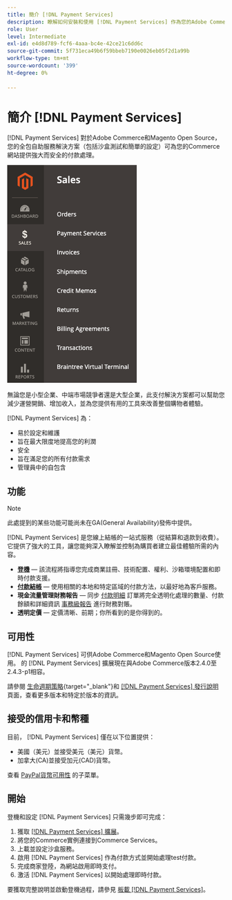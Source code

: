 ```yaml
---
title: 簡介 [!DNL Payment Services]
description: 瞭解如何安裝和使用 [!DNL Payment Services] 作為您的Adobe Commerce和Magento Open Source網站的交鑰匙、強健且安全的支付處理解決方案。
role: User
level: Intermediate
exl-id: e4d8d789-fcf6-4aaa-bc4e-42ce21c6dd6c
source-git-commit: 5f731eca49b6f59bbeb7190e0026eb05f2d1a99b
workflow-type: tm+mt
source-wordcount: '399'
ht-degree: 0%

---
```


# 簡介 [!DNL Payment Services]

[!DNL Payment Services] 對於Adobe Commerce和Magento Open Source，您的全包自助服務解決方案（包括沙盒測試和簡單的設定）可為您的Commerce網站提供強大而安全的付款處理。

![[!DNL Payment Services] 擴展管理員視圖](assets/admin-view.png)

無論您是小型企業、中端市場競爭者還是大型企業，此支付解決方案都可以幫助您減少運營開銷、增加收入，並為您提供有用的工具來改善整個購物者體驗。

[!DNL Payment Services] 為：

* 易於設定和維護
* 旨在最大限度地提高您的利潤
* 安全
* 旨在滿足您的所有付款需求
* 管理員中的自包含

## 功能

>[!NOTE]
>
>此處提到的某些功能可能尚未在GA(General Availability)發佈中提供。

[!DNL Payment Services] 是您線上結帳的一站式服務（從結算和退款到收費）。 它提供了強大的工具，讓您能夠深入瞭解並控制為購買者建立最佳體驗所需的內容。

* [**登機**](onboard.md) — 該流程將指導您完成商業註冊、技術配置、權利、沙箱環境配置和即時付款支援。
* [**付款結帳**](configure-admin.md) — 使用相關的本地和特定區域的付款方法，以最好地為客戶服務。
* **現金流量管理財務報告** — 同步 [付款明細](order-payment-status.md) 訂單將完全透明化處理的數量、付款餘額和詳細資訊 [事務級報告](payouts.md) 進行財務對賬。
* **透明定價** — 定價清晰、前期；你所看到的是你得到的。

## 可用性

[!DNL Payment Services] 可供Adobe Commerce和Magento Open Source使用。 的 [!DNL Payment Services] 擴展現在與Adobe Commerce版本2.4.0至2.4.3-p1相容。

請參閱 [生命週期策略](https://devdocs.magento.com/release/lifecycle-policy.html){target=&quot;_blank&quot;}和 [[!DNL Payment Services] 發行說明](release-notes.md) 頁面，查看更多版本和特定於版本的資訊。

## 接受的信用卡和幣種

目前， [!DNL Payment Services] 僅在以下位置提供：

* 美國（美元）並接受美元（美元）貨幣。
* 加拿大(CA)並接受加元(CAD)貨幣。

查看 [PayPal貨幣可用性](https://developer.paypal.com/docs/platforms/checkout/reference/country-availability-advanced-cards/) 的子菜單。

## 開始

登機和設定 [!DNL Payment Services] 只需幾步即可完成：

1. 獲取 [[!DNL Payment Services] 擴展](install.md)。
1. 將您的Commerce實例連接到Commerce Services。
1. 上載並設定沙盒服務。
1. 啟用 [!DNL Payment Services] 作為付款方式並開始處理test付款。
1. 完成商家登陸，為網站啟用即時支付。
1. 激活 [!DNL Payment Services] 以開始處理即時付款。

要獲取完整說明並啟動登機過程，請參見 [板載 [!DNL Payment Services]](onboard.md)。
